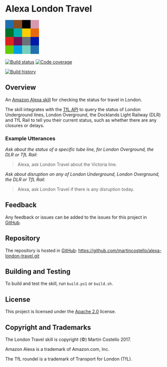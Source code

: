 # Alexa London Travel

[![London Travel](./static/icon-108x108.png "London Travel")](https://www.amazon.co.uk/dp/B01NB0T86R)

[![Build status](https://travis-ci.org/martincostello/alexa-london-travel.svg?branch=main)](https://travis-ci.org/martincostello/alexa-london-travel) [![Code coverage](https://codecov.io/gh/martincostello/alexa-london-travel/branch/main/graph/badge.svg)](https://codecov.io/gh/martincostello/alexa-london-travel)

[![Build history](https://buildstats.info/travisci/chart/martincostello/alexa-london-travel?branch=main&includeBuildsFromPullRequest=false)](https://travis-ci.org/martincostello/alexa-london-travel)

## Overview

An [Amazon Alexa skill](https://www.amazon.co.uk/dp/B01NB0T86R) for checking the status for travel in London.

The skill integrates with the [TfL API](https://api.tfl.gov.uk/) to query the status of London Underground lines, London Overground, the Docklands Light Railway (DLR) and TfL Rail to tell you their current status, such as whether there are any closures or delays.

### Example Utterances

_Ask about the status of a specific tube line, for London Overground, the DLR or TfL Rail_:
> Alexa, ask London Travel about the Victoria line.

_Ask about disruption on any of London Underground, London Overground, the DLR or TfL Rail:_
> Alexa, ask London Travel if there is any disruption today.

## Feedback

Any feedback or issues can be added to the issues for this project in [GitHub](https://github.com/martincostello/alexa-london-travel/issues).

## Repository

The repository is hosted in [GitHub](https://github.com/martincostello/alexa-london-travel): https://github.com/martincostello/alexa-london-travel.git

## Building and Testing

To build and test the skill, run `build.ps1` or `build.sh`.

## License

This project is licensed under the [Apache 2.0](http://www.apache.org/licenses/LICENSE-2.0.txt) license.

## Copyright and Trademarks

The London Travel skill is copyright (&copy;) Martin Costello 2017.

Amazon Alexa is a trademark of Amazon.com, Inc.

The TfL roundel is a trademark of Transport for London (TfL).
